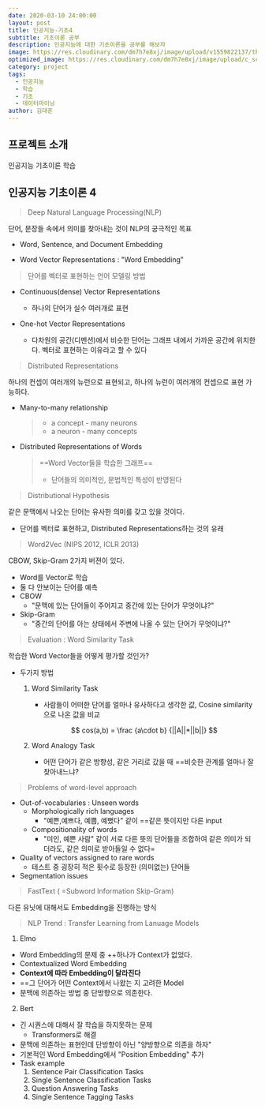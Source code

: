 ```yaml
---
date: 2020-03-10 24:00:00
layout: post
title: 인공지능-기초4
subtitle: 기초이론 공부
description: 인공지능에 대한 기초이론을 공부를 해보자
image: https://res.cloudinary.com/dm7h7e8xj/image/upload/v1559822137/theme11_vei7iw.jpg
optimized_image: https://res.cloudinary.com/dm7h7e8xj/image/upload/c_scale,w_380/v1559822137/theme11_vei7iw.jpg
category: project
tags:
  - 인공지능
  - 학습
  - 기초
  - 데이터마이닝
author: 김대훈
---
```


## 프로젝트 소개

인공지능 기초이론 학습

## 인공지능 기초이론 4

> Deep Natural Language Processing(NLP)

단어, 문장들 속에서 의미를 찾아내는 것이 NLP의 궁극적인 목표

- Word, Sentence, and Document Embedding

- Word Vector Representations : "Word Embedding"

> 단어를 벡터로 표현하는 언어 모델링 방법

- Continuous(dense) Vector Representations

  - 하나의 단어가 실수 여러개로 표현

- One-hot Vector Representations
  - 다차원의 공간(디멘션)에서 비슷한 단어는 그래프 내에서 가까운 공간에 위치한다.
    벡터로 표현하는 이유라고 할 수 있다

> Distributed Representations

하나의 컨셉이 여러개의 뉴런으로 표현되고, 하나의 뉴런이 여러개의 컨셉으로 표현 가능하다.

- Many-to-many relationship

  > - a concept - many neurons
  > - a neuron - many concepts

- Distributed Representations of Words
  > ==Word Vector들을 학습한 그래프==<br/>
  >
  > - 단어들의 의미적인, 문법적인 특성이 반영된다

> Distributional Hypothesis

같은 문맥에서 나오는 단어는 유사한 의미를 갖고 있을 것이다.

- 단어를 벡터로 표현하고, Distributed Representations하는 것의 유래

> Word2Vec (NIPS 2012, ICLR 2013)

CBOW, Skip-Gram 2가지 버젼이 있다.

- Word를 Vector로 학습
- 둘 다 안보이는 단어를 예측
- CBOW
  - "문맥에 있는 단어들이 주어지고 중간에 있는 단어가 무엇이냐?"
- Skip-Gram
  - "중간의 단어를 아는 상태에서 주변에 나올 수 있는 단어가 무엇이냐?"

> Evaluation : Word Similarity Task

학습한 Word Vector들을 어떻게 평가할 것인가?

- 두가지 방법

  1.  Word Similarity Task

      - 사람들이 어떠한 단어를 얼마나 유사하다고 생각한 값, Cosine similarity으로 나온 값을 비교

      $$
       cos(a,b) = \frac {a\cdot b} {||A||*||b||}
      $$

  2.  Word Analogy Task
      - 어떤 단어가 같은 방향성, 같은 거리로 갔을 때 ==비슷한 관계를 얼마나 잘 찾아내느냐?

> Problems of word-level approach

- Out-of-vocabularies : Unseen words
  - Morphologically rich languages
    - "예쁜,예쁘다, 예쁨, 예뻤다" 같이 ==같은 뜻이지만 다른 input
  - Compositionality of words
    - "미인, 예쁜 사람" 같이 서로 다른 뜻의 단어들을 조합하여 같은 의미가 되더라도, 같은 의미로 받아들일 수 없다=
- Quality of vectors assigned to rare words
  - 테스트 중 굉장히 적은 횟수로 등장한 (의미없는) 단어들
- Segmentation issues

> FastText ( =Subword Information Skip-Gram)

다른 유닛에 대해서도 Embedding을 진행하는 방식

> NLP Trend : Transfer Learning from Lanuage Models

1. Elmo

- Word Embedding의 문제 중 ++하나가 Context가 없었다.
- Contextualized Word Embedding
- **Context에 따라 Embedding이 달라진다**
- ==그 단어가 어떤 Context에서 나왔는 지 고려한 Model
- 문맥에 의존하는 방법 중 단방향으로 의존한다.

2. Bert

- 긴 시퀀스에 대해서 잘 학습을 하지못하는 문제
  - Transformers로 해결
- 문맥에 의존하는 표현인데 단방향이 아닌 "양방향으로 의존을 하자"
- 기본적인 Word Embedding에서 "Position Embedding" 추가
- Task example
  1.  Sentence Pair Classification Tasks
  2.  Single Sentence Classification Tasks
  3.  Question Answering Tasks
  4.  Single Sentence Tagging Tasks
